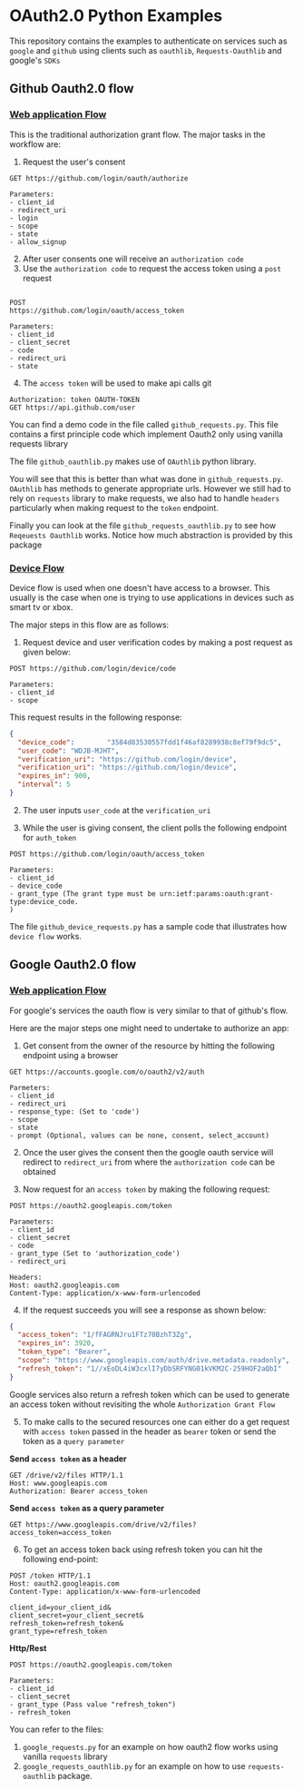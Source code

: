 # **OAuth2.0 Python Examples**

This repository contains the examples to authenticate on services such as `google` and `github` using clients such as `oauthlib`, `Requests-Oauthlib` and google's `SDKs`

## **Github Oauth2.0 flow**

### [**Web application Flow**](https://docs.github.com/en/developers/apps/building-oauth-apps/authorizing-oauth-apps)

This is the traditional authorization grant flow. The major tasks in the workflow are:

1. Request the user's consent

```
GET https://github.com/login/oauth/authorize

Parameters:
- client_id
- redirect_uri	
- login
- scope
- state
- allow_signup
```

2. After user consents one will receive an `authorization code`
3. Use the `authorization code` to request the access token using a `post` request

```
 
POST
https://github.com/login/oauth/access_token

Parameters:
- client_id 
- client_secret
- code
- redirect_uri
- state
```

4. The `access token` will be used to make api calls
git
```shell
Authorization: token OAUTH-TOKEN
GET https://api.github.com/user
```
You can find a demo code in the file called `github_requests.py`. This file contains a first principle code which implement Oauth2 only using vanilla requests library

The file `github_oauthlib.py` makes use of `OAuthlib` python library. 

You will see that this is better than what was done in `github_requests.py`. `OAuthlib` has methods to generate  appropriate urls. However we still had to rely on `requests` library to make requests, we also had to handle `headers` particularly when making request to the `token` endpoint.

Finally you can look at the file `github_requests_oauthlib.py` to see how `Reqeuests Oauthlib` works. Notice how much abstraction is provided by this package

### [**Device Flow**](https://docs.github.com/en/developers/apps/building-oauth-apps/authorizing-oauth-apps#device-flow)

Device flow is used when one doesn't have access to a browser. This usually is the case when one is trying to use applications in devices such as smart tv or xbox.

The major steps in this flow are as follows:

1. Request device and user verification codes by making a post request as given below:

```shell
POST https://github.com/login/device/code

Parameters:
- client_id
- scope
```

This request results in the following response:

```json
{
  "device_code":        "3584d83530557fdd1f46af8289938c8ef79f9dc5",
  "user_code": "WDJB-MJHT",
  "verification_uri": "https://github.com/login/device",
  "verification_uri": "https://github.com/login/device",
  "expires_in": 900,
  "interval": 5
}
```

2. The user inputs `user_code` at the `verification_uri`

3. While the user is giving consent, the client polls the following endpoint for `auth_token`

```shell
POST https://github.com/login/oauth/access_token

Parameters:
- client_id
- device_code
- grant_type (The grant type must be urn:ietf:params:oauth:grant-type:device_code.
)
```
The file `github_device_requests.py` has a sample code that illustrates how `device flow` works.

## **Google Oauth2.0 flow**

### [**Web application Flow**](https://developers.google.com/identity/protocols/oauth2/web-server#httprest)

For google's services the oauth flow is very similar to that of github's flow.

Here are the major steps one might need to undertake to authorize an app:

1. Get consent from the owner of the resource by hitting the following endpoint using a browser

```shell
GET https://accounts.google.com/o/oauth2/v2/auth

Parmeters:
- client_id
- redirect_uri
- response_type: (Set to 'code')
- scope
- state
- prompt (Optional, values can be none, consent, select_account)
```

2. Once the user gives the consent then the google oauth service will redirect to `redirect_uri` from where the `authorization code` can be obtained

3. Now request for an `access token` by making the following request:

```shell
POST https://oauth2.googleapis.com/token

Parameters:
- client_id
- client_secret
- code
- grant_type (Set to 'authorization_code')
- redirect_uri

Headers:
Host: oauth2.googleapis.com
Content-Type: application/x-www-form-urlencoded    
```
4. If the request succeeds you will see a response as shown below:

```json
{
  "access_token": "1/fFAGRNJru1FTz70BzhT3Zg",
  "expires_in": 3920,
  "token_type": "Bearer",
  "scope": "https://www.googleapis.com/auth/drive.metadata.readonly",
  "refresh_token": "1//xEoDL4iW3cxlI7yDbSRFYNG01kVKM2C-259HOF2aQbI"
}
```

Google services also return a refresh token which can be used to generate an access token without revisiting the whole `Authorization Grant Flow`

5. To make calls to the secured resources one can either do a get request with `access token` passed in the header as `bearer` token or send the token as a `query parameter`


**Send `access token` as a header**
```shell
GET /drive/v2/files HTTP/1.1
Host: www.googleapis.com
Authorization: Bearer access_token
```
**Send `access token` as a query parameter**

```shell
GET https://www.googleapis.com/drive/v2/files?access_token=access_token
```

6. To get an access token back using refresh token you can hit the following end-point:

```shell
POST /token HTTP/1.1
Host: oauth2.googleapis.com
Content-Type: application/x-www-form-urlencoded

client_id=your_client_id&
client_secret=your_client_secret&
refresh_token=refresh_token&
grant_type=refresh_token
```
**Http/Rest** 

```shell
POST https://oauth2.googleapis.com/token

Parameters:
- client_id
- client_secret
- grant_type (Pass value "refresh_token")
- refresh_token
```

You can refer to the files:

1. `google_requests.py` for an example on how oauth2 flow works using vanilla `requests` library
2. `google_requests_oauthlib.py` for an example on how to use `requests-oauthlib` package. 